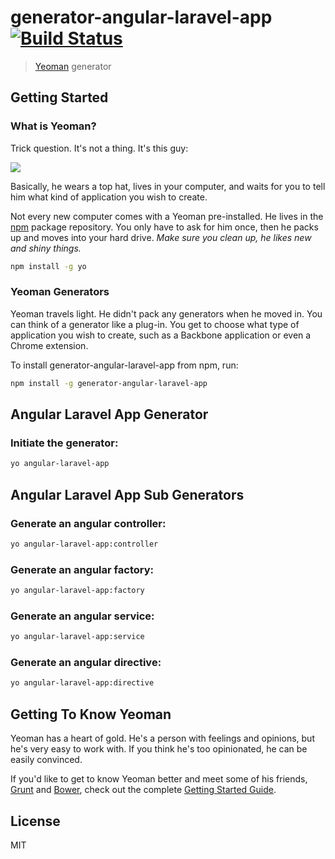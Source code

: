 # generator-angular-laravel-app [![Build Status](https://secure.travis-ci.org/atefth/generator-angular-laravel-app.png?branch=master)](https://travis-ci.org/atefth/generator-angular-laravel-app)

> [Yeoman](http://yeoman.io) generator


## Getting Started

### What is Yeoman?

Trick question. It's not a thing. It's this guy:

![](http://i.imgur.com/JHaAlBJ.png)

Basically, he wears a top hat, lives in your computer, and waits for you to tell him what kind of application you wish to create.

Not every new computer comes with a Yeoman pre-installed. He lives in the [npm](https://npmjs.org) package repository. You only have to ask for him once, then he packs up and moves into your hard drive. *Make sure you clean up, he likes new and shiny things.*

```bash
npm install -g yo
```

### Yeoman Generators

Yeoman travels light. He didn't pack any generators when he moved in. You can think of a generator like a plug-in. You get to choose what type of application you wish to create, such as a Backbone application or even a Chrome extension.

To install generator-angular-laravel-app from npm, run:

```bash
npm install -g generator-angular-laravel-app
```

## Angular Laravel App Generator

### Initiate the generator:

```bash
yo angular-laravel-app
```

## Angular Laravel App Sub Generators

### Generate an angular controller:

```bash
yo angular-laravel-app:controller
```

### Generate an angular factory:

```bash
yo angular-laravel-app:factory
```

### Generate an angular service:

```bash
yo angular-laravel-app:service
```

### Generate an angular directive:

```bash
yo angular-laravel-app:directive
```

## Getting To Know Yeoman

Yeoman has a heart of gold. He's a person with feelings and opinions, but he's very easy to work with. If you think he's too opinionated, he can be easily convinced.

If you'd like to get to know Yeoman better and meet some of his friends, [Grunt](http://gruntjs.com) and [Bower](http://bower.io), check out the complete [Getting Started Guide](https://github.com/yeoman/yeoman/wiki/Getting-Started).


## License

MIT
